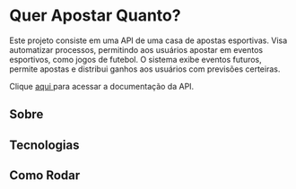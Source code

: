 # Quer Apostar Quanto?
Este projeto consiste em uma API de uma casa de apostas esportivas. Visa automatizar processos, permitindo aos usuários apostar em eventos esportivos, como jogos de futebol. O sistema exibe eventos futuros, permite apostas e distribui ganhos aos usuários com previsões certeiras.
  
Clique <a href="https://quer-apostar-quanto-wdqm.onrender.com/api-docs">aqui </a>para acessar a documentação da API.


## Sobre 

## Tecnologias

## Como Rodar